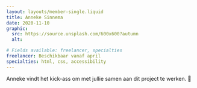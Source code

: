 ```yaml
---
layout: layouts/member-single.liquid
title: Anneke Sinnema
date: 2020-11-10
graphic:
  src: https://source.unsplash.com/600x600?autumn
  alt:

# Fields available: freelancer, specialties
freelancer: Beschikbaar vanaf april
specialties: html, css, accessibility
---
```


Anneke vindt het kick-ass om met jullie samen aan dit project te werken. 🙌
